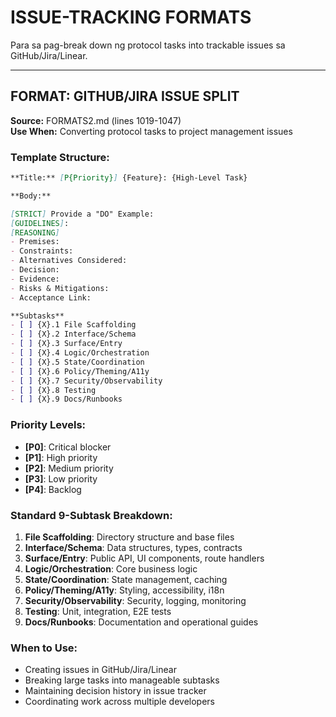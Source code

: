 # ISSUE-TRACKING FORMATS

Para sa pag-break down ng protocol tasks into trackable issues sa GitHub/Jira/Linear.

---

## FORMAT: GITHUB/JIRA ISSUE SPLIT

**Source:** FORMATS2.md (lines 1019-1047)  
**Use When:** Converting protocol tasks to project management issues

### Template Structure:

```markdown
**Title:** [P{Priority}] {Feature}: {High-Level Task}

**Body:**

[STRICT] Provide a "DO" Example:
[GUIDELINES]:
[REASONING]
- Premises:
- Constraints:
- Alternatives Considered:
- Decision:
- Evidence:
- Risks & Mitigations:
- Acceptance Link:

**Subtasks**
- [ ] {X}.1 File Scaffolding
- [ ] {X}.2 Interface/Schema
- [ ] {X}.3 Surface/Entry
- [ ] {X}.4 Logic/Orchestration
- [ ] {X}.5 State/Coordination
- [ ] {X}.6 Policy/Theming/A11y
- [ ] {X}.7 Security/Observability
- [ ] {X}.8 Testing
- [ ] {X}.9 Docs/Runbooks
```

### Priority Levels:
- **[P0]**: Critical blocker
- **[P1]**: High priority
- **[P2]**: Medium priority
- **[P3]**: Low priority
- **[P4]**: Backlog

### Standard 9-Subtask Breakdown:
1. **File Scaffolding**: Directory structure and base files
2. **Interface/Schema**: Data structures, types, contracts
3. **Surface/Entry**: Public API, UI components, route handlers
4. **Logic/Orchestration**: Core business logic
5. **State/Coordination**: State management, caching
6. **Policy/Theming/A11y**: Styling, accessibility, i18n
7. **Security/Observability**: Security, logging, monitoring
8. **Testing**: Unit, integration, E2E tests
9. **Docs/Runbooks**: Documentation and operational guides

### When to Use:
- Creating issues in GitHub/Jira/Linear
- Breaking large tasks into manageable subtasks
- Maintaining decision history in issue tracker
- Coordinating work across multiple developers

